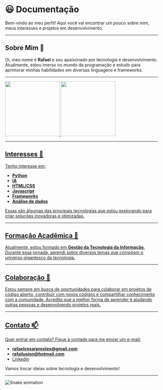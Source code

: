 # 😃 Documentação

Bem-vindo ao meu perfil! Aqui você vai encontrar um pouco sobre mim, meus interesses e projetos em desenvolvimento.

---

## Sobre Mim 👋

Oi, meu nome é **Rafael** e sou apaixonado por tecnologia e desenvolvimento. Atualmente, estou imerso no mundo da programação e estudo para aprimorar minhas habilidades em diversas linguagens e frameworks.

---

<div>
<a href="https://github.com/Rafailusion">
<img loading="lazy" height="180em" src="https://github-readme-stats.vercel.app/api/top-langs/?username=rafailusion&layout=compact&langs_count=7&theme=dracula"/>
<img loading="lazy" height="180em" src="https://github-readme-stats.vercel.app/api?username=rafailusion&show_icons=true&theme=dracula&include_all_commits=true&count_private=true"/>
</div>

---

## Interesses 👀

Tenho interesse em:
- **Python**
- **IA**
- **HTML/CSS**
- **Javascript**
- **Frameworks**
- **Análise de dados**

Essas são algumas das principais tecnologias que estou explorando para criar soluções inovadoras e otimizadas.

---

## Formação Acadêmica 🌱

Atualmente, estou formado em **Gestão da Tecnologia da Informação**. Durante essa jornada, aprendi sobre diversos temas que compõem o universo gigantesco da tecnologia.

---

## Colaboração 💞️

Estou sempre em busca de oportunidades para colaborar em projetos de código aberto, contribuir com novos códigos e compartilhar conhecimento com a comunidade. Acredito que a melhor forma de aprender é ajudando outras pessoas e desenvolvendo projetos reais.

---

## Contato 📫

Quer entrar em contato? Fique à vontade para me enviar um e-mail:
- **rafaelcesarprestes@gmail.com**
- **rafailusion@hotmail.com**
- [Linkedin](https://www.linkedin.com/in/rafaelcesarprestes/)

Vamos trocar ideias sobre tecnologia e desenvolvimento!

---

![Snake animation](https://github.com/Rafailusion/rafailusion/blob/output/github-contribution-grid-snake.svg)
